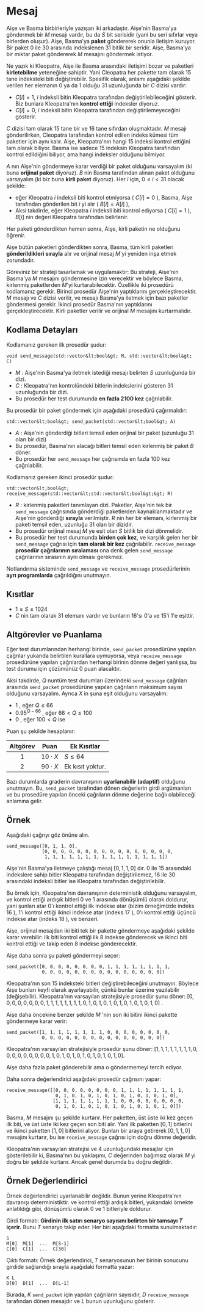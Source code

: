 # Mesaj

Aişe ve Basma birbirleriyle yazışan iki arkadaştır.
Aişe'nin Basma'ya göndermek bir $M$ mesajı vardır, bu da $S$ bit serisidir (yani bu seri sıfırlar veya birlerden oluşur).
Aişe, Basma'ya **paket** göndererek onunla iletişim kuruyor.
Bir paket $0$ ile $30$ arasında indekslenen $31$ bitlik bir seridir.
Aişe, Basma'ya bir miktar paket göndererek $M$ mesajını göndermek istiyor.

Ne yazık ki Kleopatra, Aişe ile Basma arasındaki iletişimi bozar
 ve paketleri **kirletebilme** yeteneğine sahiptir.
Yani Cleopatra her pakette tam olarak $15$ tane indeksteki biti değiştirebilir.
Spesifik olarak, anlamı aşağıdaki şekilde verilen her elemanın $0$ ya da $1$ olduğu $31$ uzunluğunda bir $C$ dizisi vardır:

* $C[i] = 1$,
   $i$ indeksli bitin Kleopatra tarafından değiştirilebileceğini gösterir.
  Biz bunlara Kleopatra'nın **kontrol ettiği** indeksler diyoruz.
* $C[i] = 0$,
   $i$ indeksli bitin Kleopatra tarafından değiştirilemeyeceğini gösterir.

$C$ dizisi tam olarak $15$ tane bir ve $16$ tane sıfırdan oluşmaktadır.
$M$ mesajı gönderilirken, Cleopatra tarafından kontrol edilen indeks kümesi tüm paketler için aynı kalır.
Aişe, Kleopatra'nın hangi $15$ indeksi kontrol ettiğini tam olarak biliyor.
Basma ise sadece $15$ indeksin Kleopatra tarafından kontrol edildiğini biliyor,
 ama hangi indeksler olduğunu bilmiyor.

$A$ nın Aişe'nin göndermeye karar verdiği bir paket olduğunu varsayalım
 (ki buna **orijinal paket** diyoruz).
$B$ nin Basma tarafından alınan paket olduğunu varsayalım
 (ki biz buna **kirli paket** diyoruz).
Her $i$ için, $0 \leq i < 31$ olacak şekilde:
* eğer Kleopatra $i$ indeksli biti kontrol etmiyorsa ( $C[i]=0$ ),
   Basma, Aişe tarafından gönderilen bit $i$ yi alır ( $B[i]=A[i]$ ),
* Aksi takdirde, eğer Kleopatra $i$ indeksli biti kontrol ediyorsa ( $C[i]=1$ ),
   $B[i]$ nin değeri Kleopatra tarafından belirlenir.

Her paketi gönderdikten hemen sonra, Aişe, kirli paketin ne olduğunu öğrenir.

Aişe bütün paketleri gönderdikten sonra,
 Basma, tüm kirli paketleri **gönderildikleri sırayla** alır
 ve orijinal mesaj $M$'yi yeniden inşa etmek zorundadır.

Göreviniz bir strateji tasarlamak ve uygulamaktır:
 Bu strateji, Aişe'nin Basma'ya $M$ mesajını göndermesine izin verecektir ve
 böylece Basma, kirlenmiş paketlerden $M$'yi kurtarabilecektir.
Özellikle iki prosedürü kodlamanız gerekir.
Birinci prosedür Aişe'nin yaptıklarını gerçekleştirecektir.
$M$ mesajı ve $C$ dizisi verilir,
 ve mesajı Basma'ya iletmek için bazı paketler göndermesi gerekir.
İkinci prosedür Basma'nın yaptıklarını gerçekleştirecektir.
Kirli paketler verilir
 ve orijinal $M$ mesajını kurtarmalıdır.

## Kodlama Detayları

Kodlamanız gereken ilk prosedür şudur:

```
void send_message(std::vector&lt;bool&gt; M, std::vector&lt;bool&gt; C)
```

* $M$ : Aişe'nin Basma'ya iletmek istediği mesajı belirten $S$ uzunluğunda bir dizi.
* $C$ : Kleopatra'nın kontrolündeki bitlerin indekslerini gösteren $31$ uzunluğunda bir dizi.
* Bu prosedür her test durumunda **en fazla 2100 kez** çağrılabilir.

Bu prosedür bir paket göndermek için aşağıdaki prosedürü çağırmalıdır:

```
std::vector&lt;bool&gt; send_packet(std::vector&lt;bool&gt; A)
```

* $A$ : Aişe'nin gönderdiği bitleri temsil eden orijinal bir paket (uzunluğu $31$ olan bir dizi)
* Bu prosedür, Basma'nın alacağı bitleri temsil eden kirlenmiş bir paket $B$ döner.
* Bu prosedür her `send_message` her çağrısında en fazla $100$ kez çağrılabilir.

Kodlamanız gereken ikinci prosedür şudur:


```
std::vector&lt;bool&gt; receive_message(std::vector&lt;std::vector&lt;bool&gt;&gt; R)
```

* $R$ : kirlenmiş paketleri tanımlayan dizi.
  Paketler, Aişe'nin tek bir `send_message` çağrısında gönderdiği paketlerden kaynaklanmaktadır
   ve Aişe'nin gönderdiği **sırayla** verilmiştir.
  $R$ nin her bir elemanı, kirlenmiş bir paketi temsil eden, uzunluğu $31$ olan bir dizidir.
* Bu prosedür orijinal mesaj $M$ ye eşit olan $S$ bitlik bir dizi dönmelidir.
* Bu prosedür her test durumunda **birden çok kez**, ve
  karşılık gelen her bir `send_message` çağrısı için **tam olarak bir kez** çağrılabilir.
  `receive_message` **prosedür çağrılarının** **sıralaması** ona denk gelen
   `send_message` çağrılarının sırasının aynı olması gerekmez.

Notlandırma sisteminde `send_message` ve `receive_message` prosedürlerinin **ayrı programlarda** çağrıldığını unutmayın.

## Kısıtlar

* $1 \leq S \leq 1024$
* $C$ nin tam olarak $31$ elemanı vardır ve bunların $16$'sı $0$'a ve $15$'i $1$'e eşittir.

## Altgörevler ve Puanlama

Eğer test durumlarından herhangi birinde,
 ``send_packet`` prosedürüne yapılan çağrılar yukarıda belirtilen kurallara uymuyorsa,
 veya `receive_message` prosedürüne yapılan çağrılardan herhangi birinin dönme değeri yanlışsa, bu test durumu için çözümünüz $0$ puan alacaktır. 

Aksi takdirde, $Q$ nuntüm test durumları üzerindeki `send_message` çağrıları arasında `send_packet` prosedürüne yapılan çağrıların maksimum sayısı olduğunu varsayalım.
 Ayrıca $X$ in şuna eşit olduğunu varsayalım:
- $1$ , eğer $Q \leq 66$
- $0.95 ^ {Q - 66}$ , eğer $66 < Q \leq 100$
- $0$ , eğer $100 < Q$ ise

Puan şu şekilde hesaplanır:

| Altgörev | Puan  | Ek Kısıtlar |
| :-----: | :----: | ---------------------- |
| 1       | $10 \cdot X$ | $S \leq 64$
| 2       | $90 \cdot X$ | Ek kısıt yoktur.

Bazı durumlarda graderin davranışının **uyarlanabilir (adaptif)** olduğunu unutmayın.
Bu, `send_packet` tarafından dönen değerlerin girdi argümanları ve bu prosedüre yapılan önceki çağrıların dönme değerine bağlı olabileceği anlamına gelir.
 

## Örnek

Aşağıdaki çağrıyı göz önüne alın.

```
send_message([0, 1, 1, 0],
             [0, 0, 0, 0, 0, 0, 0, 0, 0, 0, 0, 0, 0, 0, 0, 0, 
              1, 1, 1, 1, 1, 1, 1, 1, 1, 1, 1, 1, 1, 1, 1])
```

Aişe'nin Basma'ya iletmeye çalıştığı mesaj $[0, 1, 1, 0]$ dır.
$0$ ile $15$ arasındaki indekslere sahip bitler Kleopatra tarafından değiştirilemez,
 $16$ ile $30$ arasındaki indeksli bitler ise Kleopatra tarafından değiştirilebilir.

Bu örnek için,
 Kleopatra'nın davranışının deterministik olduğunu varsayalım,
 ve kontrol ettiği ardışık bitleri $0$ ve $1$ arasında dönüşümlü olarak doldurur,
 yani şunları atar
 $0$'ı kontrol ettiği ilk indekse atar (bizim örneğimizde indeks $16$ ),
 $1$'i kontrol ettiği ikinci indekse atar (indeks $17$ ),
 $0$'ı kontrol ettiği üçüncü indekse atar (indeks $18$ ),
 ve benzeri.

Aişe, orijinal mesajdan iki biti tek bir pakette göndermeye aşağıdaki şekilde karar verebilir:
 ilk biti kontrol ettiği ilk $8$ indekse gönderecek
 ve ikinci biti kontrol ettiği ve takip eden $8$ indekse gönderecektir.

Aişe daha sonra şu paketi göndermeyi seçer:


```
send_packet([0, 0, 0, 0, 0, 0, 0, 0, 1, 1, 1, 1, 1, 1, 1, 1,
             0, 0, 0, 0, 0, 0, 0, 0, 0, 0, 0, 0, 0, 0, 0])
```

Kleopatra'nın son $15$ indeksteki bitleri değiştirebileceğini unutmayın.
 Böylece Aişe bunları keyfi olarak ayarlayabilir, çünkü bunlar üzerine yazılabilir (değişebilir).
Kleopatra'nın varsayılan stratejisiyle prosedür şunu döner:
 $[0, 0, 0, 0, 0, 0, 0, 0, 1, 1, 1, 1, 1, 1, 1, 1, 0, 1, 0, 1, 0, 1, 0, 1, 0, 1, 0, 1, 0, 1, 0]$ .

Aişe daha öncekine benzer şekilde $M$ 'nin son iki bitini ikinci pakette göndermeye karar verir:

```
send_packet([1, 1, 1, 1, 1, 1, 1, 1, 0, 0, 0, 0, 0, 0, 0, 0,
             0, 0, 0, 0, 0, 0, 0, 0, 0, 0, 0, 0, 0, 0, 0])
```

Kleopatra'nın varsayılan stratejisiyle prosedür şunu döner:
$[1, 1, 1, 1, 1, 1, 1, 1, 0, 0, 0, 0, 0, 0, 0, 0, 0, 1, 0, 1, 0, 1, 0, 1, 0, 1, 0, 1, 0, 1, 0]$.

Aişe daha fazla paket gönderebilir ama o göndermemeyi tercih ediyor.

Daha sonra değerlendirici aşağıdaki prosedür çağrısını yapar:

```
receive_message([[0, 0, 0, 0, 0, 0, 0, 0, 1, 1, 1, 1, 1, 1, 1, 1,
                  0, 1, 0, 1, 0, 1, 0, 1, 0, 1, 0, 1, 0, 1, 0],
                 [1, 1, 1, 1, 1, 1, 1, 1, 0, 0, 0, 0, 0, 0, 0, 0,
                  0, 1, 0, 1, 0, 1, 0, 1, 0, 1, 0, 1, 0, 1, 0]])
```

Basma, $M$ mesajını şu şekilde kurtarır.
Her paketten, üst üste iki kez geçen ilk biti,
ve üst üste iki kez geçen son biti alır.
Yani ilk paketten $[0, 1]$ bitlerini ve ikinci paketten
$[1, 0]$ bitlerini alıyor.
Bunları bir araya getirerek $[0, 1, 1, 0]$ mesajını kurtarır,
bu ise `receive_message` çağrısı için doğru dönme değeridir.

Kleopatra'nın varsayılan stratejisi ve $4$ uzunluğundaki mesajlar için gösterilebilir ki,
 Basma'nın bu yaklaşımı, $C$ değerinden bağımsız olarak $M$ yi doğru bir şekilde kurtarır.
Ancak genel durumda bu doğru değildir.

## Örnek Değerlendirici

Örnek değerlendirici uyarlanabilir değildir.
Bunun yerine Kleopatra'nın davranışı deterministiktir.
 ve kontrol ettiği ardışık bitleri, yukarıdaki örnekte anlatıldığı gibi, dönüşümlü olarak $0$ ve $1$ bitleriyle doldurur.

Girdi formatı: **Girdinin ilk satırı senaryo sayısını belirten bir tamsayı $T$ içerir.**
Bunu $T$ senaryo takip eder.
Her biri aşağıdaki formatta sunulmaktadır:

```
S
M[0]  M[1]  ...  M[S-1]
C[0]  C[1]  ...  C[30]
```

Çıktı formatı:
Örnek değerlendirici, $T$ senaryosunun her birinin sonucunu girdide sağlandığı sırayla aşağıdaki formatta yazar:
 
```
K L
D[0]  D[1]  ...  D[L-1]
```

Burada, $K$ `send_packet` için yapılan çağrıların sayısıdır,
 $D$ `receive_message` tarafından dönen mesajdır
 ve $L$ bunun uzunluğunu gösterir.
